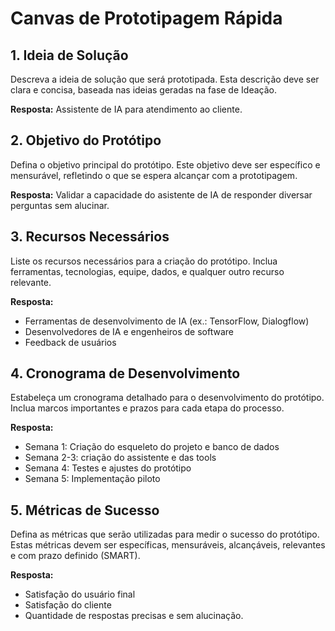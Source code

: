 # Canvas de Prototipagem Rápida

## 1. Ideia de Solução

Descreva a ideia de solução que será prototipada. Esta descrição deve ser clara e concisa, baseada nas ideias geradas na fase de Ideação.

**Resposta:** Assistente de IA para atendimento ao cliente.

## 2. Objetivo do Protótipo

Defina o objetivo principal do protótipo. Este objetivo deve ser específico e mensurável, refletindo o que se espera alcançar com a prototipagem.

**Resposta:** Validar a capacidade do asistente de IA de responder diversar perguntas sem alucinar.

## 3. Recursos Necessários

Liste os recursos necessários para a criação do protótipo. Inclua ferramentas, tecnologias, equipe, dados, e qualquer outro recurso relevante.

**Resposta:**
  - Ferramentas de desenvolvimento de IA (ex.: TensorFlow, Dialogflow)
  - Desenvolvedores de IA e engenheiros de software
  - Feedback de usuários

## 4. Cronograma de Desenvolvimento

Estabeleça um cronograma detalhado para o desenvolvimento do protótipo. Inclua marcos importantes e prazos para cada etapa do processo.

**Resposta:**
  - Semana 1: Criação do esqueleto do projeto e banco de dados
  - Semana 2-3: criação do assistente e das tools 
  - Semana 4: Testes e ajustes do protótipo
  - Semana 5: Implementação piloto

## 5. Métricas de Sucesso

Defina as métricas que serão utilizadas para medir o sucesso do protótipo. Estas métricas devem ser específicas, mensuráveis, alcançáveis, relevantes e com prazo definido (SMART).

**Resposta:**
  - Satisfação do usuário final
  - Satisfação do cliente 
  - Quantidade de respostas precisas e sem alucinação. 